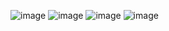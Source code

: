![image](https://github.com/NelsonModenezNeto/ElectronPagamento/assets/99834482/528ca945-e5e6-4700-bb6e-63dc798ba907)
![image](https://github.com/NelsonModenezNeto/ElectronPagamento/assets/99834482/b9e9d2e2-58be-42ae-bf31-350fa05fdafb)
![image](https://github.com/NelsonModenezNeto/ElectronPagamento/assets/99834482/008f4d7c-7e33-48c4-90fb-c39635515b76)
![image](https://github.com/NelsonModenezNeto/ElectronPagamento/assets/99834482/246e82a2-a3cc-48c1-8e4c-494a0db140f7)
